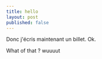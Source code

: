 ```yaml
---
title: hello
layout: post
published: false
---
```

Donc j'écris maintenant un billet. Ok.

What of that ?  wuuuut